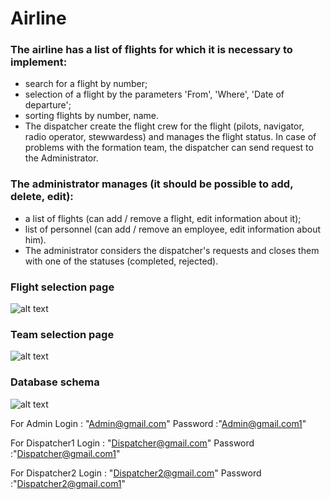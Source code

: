 # Airline
### The airline has a list of flights for which it is necessary to implement:
- search for a flight by number;
- selection of a flight by the parameters 'From', 'Where', 'Date of departure';
- sorting flights by number, name.
- The dispatcher create the flight crew for the flight (pilots, navigator, radio operator, stewwardess) and manages the flight status. In case of problems with the formation team, the dispatcher can send request to the Administrator.
### The administrator manages (it should be possible to add, delete, edit):
* a list of flights (can add / remove a flight, edit information about it);
* list of personnel (can add / remove an employee, edit information about him).
* The administrator considers the dispatcher's requests and closes them with one of the statuses (completed, rejected).
### Flight selection page
![alt text](https://github.com/DenisNK/Airline_Yurchrnko_Global/blob/master/images/Airline%20-%20Airline%20-%20Google%20Chrome.png)

### Team selection page
![alt text](https://github.com/DenisNK/Airline_Yurchrnko_Global/blob/master/images/Select%20-%20Airline%20-%20Google%20Chrome.png)

### Database schema
![alt text](https://github.com/DenisNK/Airline_Yurchrnko_Global/blob/master/images/Diagram.png)

For Admin
Login : "Admin@gmail.com"
Password :"Admin@gmail.com1"

For Dispatcher1
Login : "Dispatcher@gmail.com"
Password :"Dispatcher@gmail.com1"

For Dispatcher2
Login : "Dispatcher2@gmail.com"
Password :"Dispatcher2@gmail.com1"
